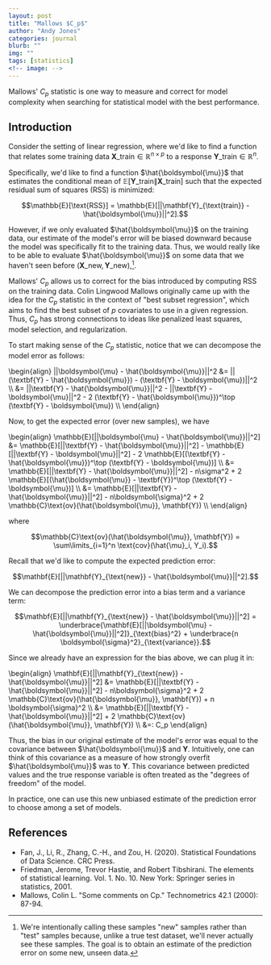 ```yaml
---
layout: post
title: "Mallows $C_p$"
author: "Andy Jones"
categories: journal
blurb: ""
img: ""
tags: [statistics]
<!-- image: -->
---
```



Mallows' $C_p$ statistic is one way to measure and correct for model complexity when searching for statistical model with the best performance.

## Introduction

Consider the setting of linear regression, where we'd like to find a function that relates some training data $\textbf{X}\_{\text{train}} \in \mathbb{R}^{n \times p}$ to a response $\textbf{Y}\_{\text{train}} \in \mathbb{R}^n$. 

Specifically, we'd like to find a function $\hat{\boldsymbol{\mu}}$ that estimates the conditional mean of $\mathbb{E}[\mathbf{Y}\_{\text{train}} \| \mathbf{X}\_{\text{train}}]$ such that the expected residual sum of squares (RSS) is minimized:

$$\mathbb{E}[\text{RSS}] = \mathbb{E}[||\mathbf{Y}_{\text{train}} - \hat{\boldsymbol{\mu}}||^2].$$

However, if we only evaluated $\hat{\boldsymbol{\mu}}$ on the training data, our estimate of the model's error will be biased downward because the model was specifically fit to the training data. Thus, we would really like to be able to evaluate $\hat{\boldsymbol{\mu}}$ on some data that we haven't seen before ($\mathbf{X}\_{\text{new}}, \mathbf{Y}\_{\text{new}}$),[^1]. 

Mallows' $C_p$ allows us to correct for the bias introduced by computing RSS on the training data. Colin Lingwood Mallows originally came up with the idea for the $C_p$ statistic in the context of "best subset regression", which aims to find the best subset of $p$ covariates to use in a given regression. Thus, $C_p$ has strong connections to ideas like penalized least squares, model selection, and regularization.

To start making sense of the $C_p$ statistic, notice that we can decompose the model error as follows:

\begin{align} \|\|\boldsymbol{\mu} - \hat{\boldsymbol{\mu}}\|\|^2 &= \|\|(\textbf{Y} - \hat{\boldsymbol{\mu}}) - (\textbf{Y} - \boldsymbol{\mu})\|\|^2 \\\ &= \|\|\textbf{Y} - \hat{\boldsymbol{\mu}}\|\|^2 - \|\|\textbf{Y} - \boldsymbol{\mu}\|\|^2 - 2 (\textbf{Y} - \hat{\boldsymbol{\mu}})^\top (\textbf{Y} - \boldsymbol{\mu}) \\\ \end{align}

Now, to get the expected error (over new samples), we have

\begin{align} \mathbb{E}[\|\|\\boldsymbol{\mu} - \hat{\boldsymbol{\mu}}\|\|^2] &= \mathbb{E}[\|\|\textbf{Y} - \hat{\boldsymbol{\mu}}\|\|^2] - \mathbb{E}[\|\|\textbf{Y} - \boldsymbol{\mu}\|\|^2] - 2 \mathbb{E}[(\textbf{Y} - \hat{\boldsymbol{\mu}})^\top (\textbf{Y} - \boldsymbol{\mu})] \\\ &= \mathbb{E}[\|\|\textbf{Y} - \hat{\boldsymbol{\mu}}\|\|^2] - n\sigma^2 + 2 \mathbb{E}[(\hat{\boldsymbol{\mu}} - \textbf{Y})^\top (\textbf{Y} - \boldsymbol{\mu})] \\\ &= \mathbb{E}[\|\|\textbf{Y} - \hat{\boldsymbol{\mu}}\|\|^2] - n\boldsymbol{\sigma}^2 + 2 \mathbb{C}\text{ov}(\hat{\boldsymbol{\mu}}, \mathbf{Y}) \\\ \end{align}

where 

$$\mathbb{C}\text{ov}(\hat{\boldsymbol{\mu}}, \mathbf{Y}) = \sum\limits_{i=1}^n \text{cov}(\hat{\mu}_i, Y_i).$$

Recall that we'd like to compute the expected prediction error:

$$\mathbf{E}[||\mathbf{Y}_{\text{new}} - \hat{\boldsymbol{\mu}}||^2].$$

We can decompose the prediction error into a bias term and a variance term:

$$\mathbf{E}[||\mathbf{Y}_{\text{new}} - \hat{\boldsymbol{\mu}}||^2] = \underbrace{\mathbf{E}[||\boldsymbol{\mu} - \hat{\boldsymbol{\mu}}||^2]}_{\text{bias}^2} + \underbrace{n \boldsymbol{\sigma}^2}_{\text{variance}}.$$

Since we already have an expression for the bias above, we can plug it in:

\begin{align} \mathbf{E}[\|\|\mathbf{Y}_{\text{new}} - \hat{\boldsymbol{\mu}}\|\|^2] &= \mathbb{E}[\|\|\textbf{Y} - \hat{\boldsymbol{\mu}}\|\|^2] - n\boldsymbol{\sigma}^2 + 2 \mathbb{C}\text{ov}(\hat{\boldsymbol{\mu}}, \mathbf{Y}) + n \boldsymbol{\sigma}^2 \\\ &= \mathbb{E}[\|\|\textbf{Y} - \hat{\boldsymbol{\mu}}\|\|^2] + 2 \mathbb{C}\text{ov}(\hat{\boldsymbol{\mu}}, \mathbf{Y}) \\\ &=: C_p \end{align}

Thus, the bias in our original estimate of the model's error was equal to the covariance between $\hat{\boldsymbol{\mu}}$ and $\mathbf{Y}$. Intuitively, one can think of this covariance as a measure of how strongly overfit $\hat{\boldsymbol{\mu}}$ was to $\mathbf{Y}$. This covariance between predicted values and the true response variable is often treated as the "degrees of freedom" of the model.

In practice, one can use this new unbiased estimate of the prediction error to choose among a set of models.

[^1]: We're intentionally calling these samples "new" samples rather than "test" samples because, unlike a true test dataset, we'll never actually see these samples. The goal is to obtain an estimate of the prediction error on some new, unseen data.

## References

- Fan, J., Li, R., Zhang, C.-H., and Zou, H. (2020). Statistical Foundations of Data Science.
CRC Press.
- Friedman, Jerome, Trevor Hastie, and Robert Tibshirani. The elements of statistical learning. Vol. 1. No. 10. New York: Springer series in statistics, 2001.
- Mallows, Colin L. "Some comments on Cp." Technometrics 42.1 (2000): 87-94.
